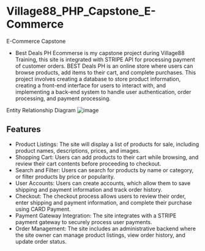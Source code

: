 # Village88_PHP_Capstone_E-Commerce
E-Commerce Capstone 
- Best Deals PH Ecommerse is my capstone project during Village88 Training, this site is integrated with STRIPE API for processing payment of customer orders. BEST Deals PH is an online store where users can browse products, add items to their cart, and complete purchases. This project involves creating a database to store product information, creating a front-end interface for users to interact with, and implementing a back-end system to handle user authentication, order processing, and payment processing.

Entity Relationship Diagram
![image](https://user-images.githubusercontent.com/61196026/221413757-46061a81-ec27-491e-9c27-a9134998a647.png)

## Features
- Product Listings: The site will display a list of products for sale, including product names, descriptions, prices, and images.
- Shopping Cart: Users can add products to their cart while browsing, and review their cart contents before proceeding to checkout.
- Search and Filter: Users can search for products by name or category, or filter products by price or popularity.
- User Accounts: Users can create accounts, which allow them to save shipping and payment information and track order history.
- Checkout: The checkout process allows users to review their order, enter shipping and payment information, and complete their purchase using CARD Payment.
- Payment Gateway Integration: The site integrates with a STRIPE payment gateway to securely process user payments.
- Order Management: The site includes an administrative backend where the site owner can manage product listings, view order history, and update order status.
